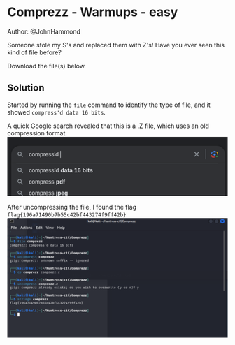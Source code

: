 # Comprezz - Warmups - easy

Author: @JohnHammond

Someone stole my S's and replaced them with Z's! Have you ever seen this kind of file before?

Download the file(s) below.

## Solution
Started by running the `file` command to identify the type of file, and it showed `compress'd data 16 bits`.


A quick Google search revealed that this is a .Z file, which uses an old compression format.
![Alt text](image.png)


After uncompressing the file, I found the flag `flag{196a71490b7b55c42bf443274f9ff42b}`
![Alt text](image-1.png)
